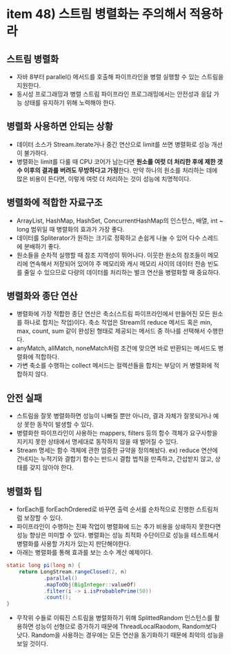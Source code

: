 # item 48) 스트림 병렬화는 주의해서 적용하라

## 스트림 병렬화

* 자바 8부터 parallel() 메서드를 호출해 파이프라인을 병렬 실행할 수 있는 스트림을 지원한다.
* 동시성 프로그래밍과 병렬 스트림 파이프라인 프로그래밍에서는 안전성과 응답 가능 상태를 유지하기 위해 노력해야 한다.

## 병렬화 사용하면 안되는 상황

* 데이터 소스가 Stream.iterate거나 중간 연산으로 limit를 쓰면 병렬화로 성능 개선이 불가하다.
* 병렬화는 limit를 다룰 때 CPU 코어가 남는다면 **원소를 여럿 더 처리한 후에 제한 갯수 이후의 결과를 버려도 무방하다고 가정**한다. 만약 하나의 원소를 처리하는 데에 많은 비용이 든다면, 이렇게 여럿 더 처리하는 것이 성능에 치명적이다.

## 병렬화에 적합한 자료구조

* ArrayList, HashMap, HashSet, ConcurrentHashMap의 인스턴스, 배열, int \~ long 범위일 때 병렬화의 효과가 가장 좋다.
* 데이터를 Spliterator가 원하는 크기로 정확하고 손쉽게 나눌 수 있어 다수 스레드에 분배하기 좋다.
* 원소들을 순차적 실행할 때 참조 지역성이 뛰어나다. 이웃한 원소의 참조들이 메모리에 연속해서 저장되어 있어야 주 메모리와 캐시 메모리 사이의 데이터 전송 빈도를 줄일 수 있으므로 다량의 데이터를 처리하는 벌크 연산을 병렬화할 때 중요하다.

## 병렬화와 종단 연산

* 병렬화에 가장 적합한 종단 연산은 축소(스트림 파이프라인에서 만들어진 모든 원소를 하나로 합치는 작업)이다. 축소 작업은 Stream의 reduce 메서드 혹은 min, max, count, sum 같이 완성된 형태로 제공되는 메서드 중 하나를 선택해서 수행한다.
* anyMatch, allMatch, noneMatch처럼 조건에 맞으면 바로 반환되는 메서드도 병렬화에 적합하다.
* 가변 축소를 수행하는 collect 메서드는 컬렉션들을 합치는 부담이 커 병렬화에 적합하지 않다.

## 안전 실패

* 스트림을 잘못 병렬화하면 성능이 나빠질 뿐만 아니라, 결과 자체가 잘못되거나 예상 못한 동작이 발생할 수 있다.
* 병렬화한 파이프라인이 사용하는 mappers, filters 등의 함수 객체가 요구사항을 지키지 못한 상태에서 명세대로 동작하지 않을 때 벌어질 수 있다.
* Stream 명세는 함수 객체에 관한 엄중한 규약을 정의해놨다. ex) reduce 연산에 건네지는 누적기와 결합기 함수는 반드시 결합 법칙을 만족하고, 간섭받지 않고, 상태를 갖지 않아야 한다.

## 병렬화 팁

* forEach를 forEachOrdered로 바꾸면 출력 순서를 순차적으로 진행한 스트림처럼 보장할 수 있다.
* 파이프라인이 수행하는 진짜 작업이 병렬화에 드는 추가 비용을 상쇄하지 못한다면 성능 향상은 미미할 수 있다. 병렬화는 성능 최적화 수단이므로 성능을 테스트해서 병렬화를 사용할 가치가 있는지 판단해야한다.
* 아래는 병렬화를 통해 효과를 보는 소수 계산 예제이다.

```java
static long pi(long n) {
    return LongStream.rangeClosed(2, n)
            .parallel()
            .mapToObj(BigInteger::valueOf)
            .filter(i -> i.isProbablePrime(50))
            .count();
}
```

* 무작위 수들로 이뤄진 스트림을 병렬화하기 위해 SplittedRandom 인스턴스를 활용하면 성능이 선형으로 증가하기 때문에 ThreadLocalRaodom, Random보다 낫다. Random을 사용하는 경우에는 모든 연산을 동기화하기 때문에 최악의 성능을 보일 것이다.
